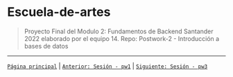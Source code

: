 # Escuela-de-artes

>Proyecto Final del Modulo 2: Fundamentos de Backend Santander 2022 elaborado por el equipo 14.
>Repo: Postwork-2 - Introducción a bases de datos


-------
[`Página principal`](../../../Readme.md) | [`Anterior: Sesión - pw1`](../pw1/README.md) | [`Siguiente: Sesión - pw3`](../pw3/README.md)